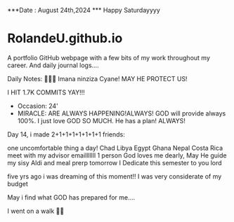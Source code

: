 ***Date : August 24th,2024 *** Happy Saturdayyyy
# RolandeU.github.io

A portfolio GitHub webpage with a few bits of my work throughout my career. And daily journal logs....

Daily Notes:
💚🙏🏾 Imana ninziza Cyane! MAY HE PROTECT US!

I HIT 1.7K COMMITS YAY!!!

- Occasion: 24'
- MIRACLE: ARE ALWAYS HAPPENING!ALWAYS!
GOD will provide always 100%. I just love GOD SO MUCH. He has a plan!
ALWAYS!

Day 14, i made 2+1+1+1+1+1+1+1 friends:

one uncomfortable thing a day!
Chad
Libya
Egypt
Ghana
Nepal
Costa Rica
meet with my advisor
emailllllll 1 person
God loves me dearly, May He guide my sisy
Aldi and meal prerp tomorrow
I Dedicate this semester to you lord


five yrs ago i was dreaming of this moment!!
I was very considerate of my budget

May i find what GOD has prepared for me....

I went on a walk 💚💚








